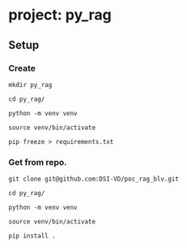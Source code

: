 # project: py_rag

## Setup 

### Create

`mkdir py_rag`

`cd py_rag/`

`python -m venv venv`

`source venv/bin/activate`

`pip freeze > requirements.txt`

### Get from repo.

`git clone git@github.com:DSI-VD/poc_rag_blv.git`

`cd py_rag/`

`python -m venv venv`

`source venv/bin/activate`

`pip install .`

